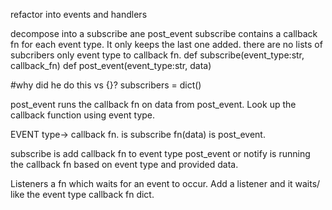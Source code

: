 refactor into events and handlers

decompose into a subscribe ane post_event 
subscribe contains a callback fn for each event type. It only keeps the last
one added. there are no lists of subcribers only event type to callback fn. 
def subscribe(event_type:str, callback_fn)
def post_event(event_type:str, data)

#why did he do this vs {}? 
subscribers = dict()



post_event runs the callback fn on data from post_event. Look up the callback function using event type. 

EVENT type-> callback fn. is subscribe
fn(data) is post_event. 

subscribe is add callback fn to event type
post_event or notify is running the callback fn based on event type and provided data. 



Listeners a fn which waits for an event to occur. Add a listener and it waits/ like
the event type callback fn dict. 
